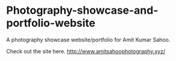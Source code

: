 # Photography-showcase-and-portfolio-website
A photography showcase website/portfolio for Amit Kumar Sahoo.

Check out the site here.
http://www.amitsahoophotography.xyz/
